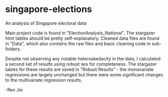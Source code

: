 # singapore-elections

An analysis of Singapore electoral data

Main project code is found in "ElectionAnalysis_National".
The stargazer html tables should be pretty self-explanatory.
Cleaned data files are found in "Data", which also contains the raw files and basic cleaning code in sub-folders. 

Despite not observing any notable heteroskedacity in the data, I calculated a second set of results using robust ses for completeness. The stargazer tables for these results are saved in "Robust Results" - the monovariate regressions are largely unchanged but there were some significant changes to the multivariate regression results. 

-Ren Jie
